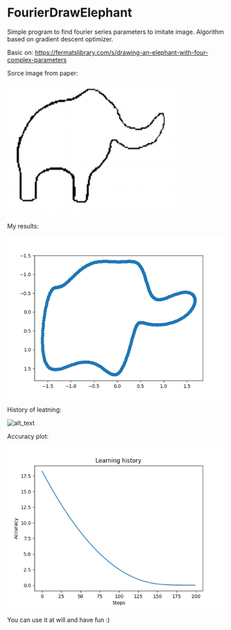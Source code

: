 # FourierDrawElephant
Simple program to find fourier series parameters to imitate image. Algorithm based on gradient descent optimizer.

Basic on: https://fermatslibrary.com/s/drawing-an-elephant-with-four-complex-parameters

Sorce image from paper:

![alt text](https://github.com/KrzysztofSoja/FourierDrawElephant/blob/master/elephant.png)

My results:

![alt text](https://github.com/KrzysztofSoja/FourierDrawElephant/blob/master/199.png)

History of leatning:

![alt_text](https://github.com/KrzysztofSoja/FourierDrawElephant/blob/master/move.gif)

Accuracy plot:

![alt_text](https://github.com/KrzysztofSoja/FourierDrawElephant/blob/master/acc_plot.png)

You can use it at will and have fun :)
